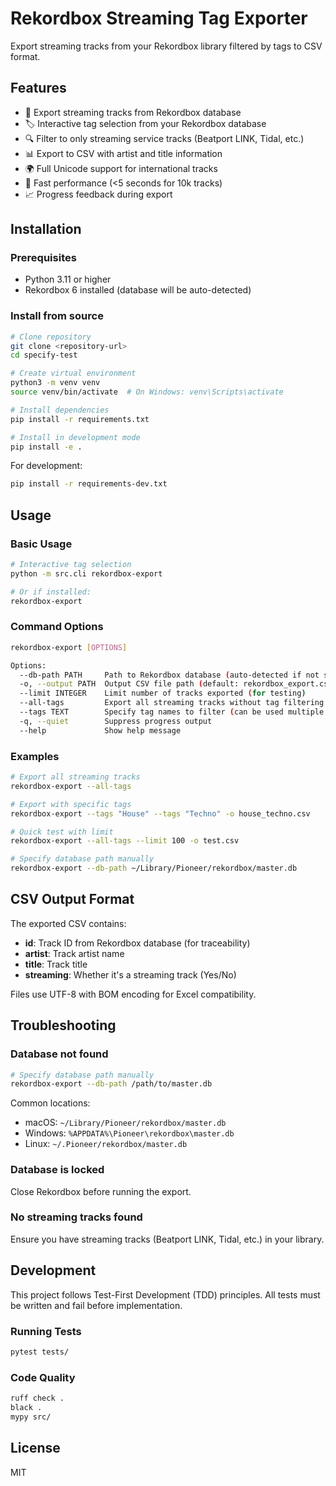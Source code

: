 # Rekordbox Streaming Tag Exporter

Export streaming tracks from your Rekordbox library filtered by tags to CSV format.

## Features

- 🎵 Export streaming tracks from Rekordbox database
- 🏷️ Interactive tag selection from your Rekordbox database
- 🔍 Filter to only streaming service tracks (Beatport LINK, Tidal, etc.)
- 📊 Export to CSV with artist and title information
- 🌍 Full Unicode support for international tracks
- 🚀 Fast performance (<5 seconds for 10k tracks)
- 📈 Progress feedback during export

## Installation

### Prerequisites

- Python 3.11 or higher
- Rekordbox 6 installed (database will be auto-detected)

### Install from source

```bash
# Clone repository
git clone <repository-url>
cd specify-test

# Create virtual environment
python3 -m venv venv
source venv/bin/activate  # On Windows: venv\Scripts\activate

# Install dependencies
pip install -r requirements.txt

# Install in development mode
pip install -e .
```

For development:
```bash
pip install -r requirements-dev.txt
```

## Usage

### Basic Usage

```bash
# Interactive tag selection
python -m src.cli rekordbox-export

# Or if installed:
rekordbox-export
```

### Command Options

```bash
rekordbox-export [OPTIONS]

Options:
  --db-path PATH     Path to Rekordbox database (auto-detected if not specified)
  -o, --output PATH  Output CSV file path (default: rekordbox_export.csv)
  --limit INTEGER    Limit number of tracks exported (for testing)
  --all-tags         Export all streaming tracks without tag filtering
  --tags TEXT        Specify tag names to filter (can be used multiple times)
  -q, --quiet        Suppress progress output
  --help             Show help message
```

### Examples

```bash
# Export all streaming tracks
rekordbox-export --all-tags

# Export with specific tags
rekordbox-export --tags "House" --tags "Techno" -o house_techno.csv

# Quick test with limit
rekordbox-export --all-tags --limit 100 -o test.csv

# Specify database path manually
rekordbox-export --db-path ~/Library/Pioneer/rekordbox/master.db
```

## CSV Output Format

The exported CSV contains:
- **id**: Track ID from Rekordbox database (for traceability)
- **artist**: Track artist name
- **title**: Track title  
- **streaming**: Whether it's a streaming track (Yes/No)

Files use UTF-8 with BOM encoding for Excel compatibility.

## Troubleshooting

### Database not found
```bash
# Specify database path manually
rekordbox-export --db-path /path/to/master.db
```

Common locations:
- macOS: `~/Library/Pioneer/rekordbox/master.db`
- Windows: `%APPDATA%\Pioneer\rekordbox\master.db`
- Linux: `~/.Pioneer/rekordbox/master.db`

### Database is locked
Close Rekordbox before running the export.

### No streaming tracks found
Ensure you have streaming tracks (Beatport LINK, Tidal, etc.) in your library.

## Development

This project follows Test-First Development (TDD) principles. All tests must be written and fail before implementation.

### Running Tests
```bash
pytest tests/
```

### Code Quality
```bash
ruff check .
black .
mypy src/
```

## License

MIT
